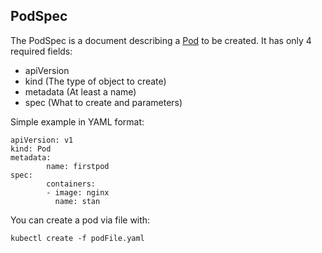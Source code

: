 ## PodSpec ##

The PodSpec is a document describing a [Pod](pod.md) to be created.
It has only 4 required fields:
* apiVersion
* kind (The type of object to create)
* metadata (At least a name)
* spec (What to create and parameters)

Simple example in YAML format:
```
apiVersion: v1
kind: Pod
metadata:
        name: firstpod
spec:
        containers:
        - image: nginx
          name: stan
```

You can create a pod via file with:
```
kubectl create -f podFile.yaml
```
